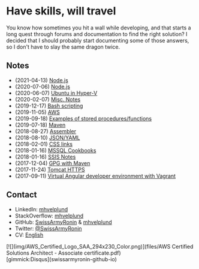 # Have skills, will travel

You know how sometimes you hit a wall while developing, and that starts a long quest through forums and documentation to find the right solution? I decided that I should probably start documenting some of those answers, so I don't have to slay the same dragon twice.

## Notes

* (2021-04-13) [Node.js](Node.md)
* (2020-07-06) [Node.js](Node.md)
* (2020-06-07) [Ubuntu in Hyper-V](UbuntuHyperV.md)
* (2020-02-07) [Misc. Notes](MiscNotes.md)
* (2019-12-17) [Bash scripting](BashScripting.md)
* (2019-11-05) [AWS](AWS.md)
* (2019-09-18) [Examples of stored procedures/functions](StoredProcedureExamples.md)
* (2019-07-18) [Maven](Maven.md)
* (2018-08-27) [Assembler](Assembler.md)
* (2018-08-10) [JSON/YAML](JsonYaml.md)
* (2018-02-01) [CSS links](CoolCSSLinks.md)
* (2018-01-16) [MSSQL Cookbooks](MssqlCookbooks.md)
* (2018-01-16) [SSIS Notes](SsisNotes.md)
* (2017-12-04) [GPG with Maven](gpg-maven.md)
* (2017-11-24) [Tomcat HTTPS](TomcatSSL.md)
* (2017-09-11) [Virtual Angular developer environment with Vagrant](VirtualDeveloperEnvironmentWithVagrant.md)

## Contact

* LinkedIn: [mhvelplund](https://dk.linkedin.com/in/mhvelplund)
* StackOverflow: [mhvelplund](https://stackoverflow.com/cv/mhvelplund)
* GitHub: [SwissArmyRonin](https://github.com/SwissArmyRonin) &amp; [mhvelplund](https://github.com/mhvelplund)
* Twitter: [@SwissArmyRonin](https://twitter.com/SwissArmyRonin)
* CV: [English](files/CV_en.pdf)

<div data-iframe-width="150" data-iframe-height="270" data-share-badge-id="a87b3f45-aa9b-4875-9744-74a02c0727a4"></div>
<div style="float:right">
[![](img/AWS_Certified_Logo_SAA_294x230_Color.png)](files/AWS Certified Solutions Architect - Associate certificate.pdf)
</div>
[gimmick:Disqus](swissarmyronin-github-io)

<script type="text/javascript" src="https://platform.linkedin.com/badges/js/profile.js" async defer></script>
<script type="text/javascript" async src="//cdn.youracclaim.com/assets/utilities/embed.js"></script>
